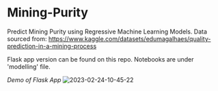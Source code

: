 # Mining-Purity
Predict Mining Purity using Regressive Machine Learning Models. Data sourced from: https://www.kaggle.com/datasets/edumagalhaes/quality-prediction-in-a-mining-process

Flask app version can be found on this repo. Notebooks are under 'modelling' file.

*Demo of Flask App*
![2023-02-24-10-45-22](https://user-images.githubusercontent.com/50506698/221057204-43aa0784-8c2c-4045-ad66-fc59b0026ac1.gif)
